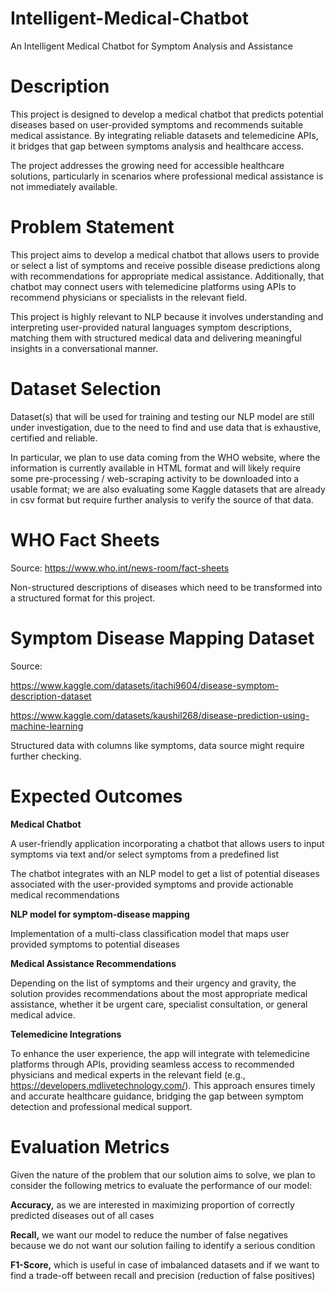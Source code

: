 # Intelligent-Medical-Chatbot
An Intelligent Medical Chatbot for Symptom Analysis and Assistance 
# Description 

This project is designed to develop a medical chatbot that predicts potential diseases based on user-provided symptoms and recommends suitable medical assistance. By integrating reliable datasets and telemedicine APIs, it bridges that gap between symptoms analysis and healthcare access. 

The project addresses the growing need for accessible healthcare solutions, particularly in scenarios where professional medical assistance is not immediately available. 

# Problem Statement 

This project aims to develop a medical chatbot that allows users to provide or select a list of symptoms and receive possible disease predictions along with recommendations for appropriate medical assistance. Additionally, that chatbot may connect users with telemedicine platforms using APIs to recommend physicians or specialists in the relevant field.  

This project is highly relevant to NLP because it involves understanding and interpreting user-provided natural languages symptom descriptions, matching them with structured medical data and delivering meaningful insights in a conversational manner.

# Dataset Selection 

Dataset(s) that will be used for training and testing our NLP model are still under investigation, due to the need to find and use data that is exhaustive, certified and reliable.  

In particular, we plan to use data coming from the WHO website, where the information is currently available in HTML format and will likely require some pre-processing / web-scraping activity to be downloaded into a usable format; we are also evaluating some Kaggle datasets that are already in csv format but require further analysis to verify the source of that data. 

# WHO Fact Sheets 

Source: https://www.who.int/news-room/fact-sheets 

Non-structured descriptions of diseases which need to be transformed into a structured format for this project. 

# Symptom Disease Mapping Dataset 

Source: 

https://www.kaggle.com/datasets/itachi9604/disease-symptom-description-dataset 

https://www.kaggle.com/datasets/kaushil268/disease-prediction-using-machine-learning 

Structured data with columns like symptoms, data source might require further checking.

# Expected Outcomes 

**Medical Chatbot**

A user-friendly application incorporating a chatbot that allows users to input symptoms via text and/or select symptoms from a predefined list 

The chatbot integrates with an NLP model to get a list of potential diseases associated with the user-provided symptoms and provide actionable medical recommendations 

**NLP model for symptom-disease mapping**

Implementation of a multi-class classification model that maps user provided symptoms to potential diseases 

**Medical Assistance Recommendations**

Depending on the list of symptoms and their urgency and gravity, the solution provides recommendations about the most appropriate medical assistance, whether it be urgent care, specialist consultation, or general medical advice. 

**Telemedicine Integrations**

To enhance the user experience, the app will integrate with telemedicine platforms through APIs, providing seamless access to recommended physicians and medical experts in the relevant field (e.g., https://developers.mdlivetechnology.com/). This approach ensures timely and accurate healthcare guidance, bridging the gap between symptom detection and professional medical support.

# Evaluation Metrics 

Given the nature of the problem that our solution aims to solve, we plan to consider the following metrics to evaluate the performance of our model: 

**Accuracy,** as we are interested in maximizing proportion of correctly predicted diseases out of all cases 

**Recall,** we want our model to reduce the number of false negatives because we do not want our solution failing to identify a serious condition 

**F1-Score,** which is useful in case of imbalanced datasets and if we want to find a trade-off between recall and precision (reduction of false positives) 
